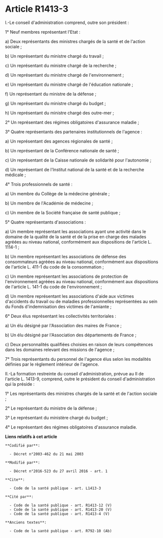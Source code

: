 # Article R1413-3

I.-Le conseil d'administration comprend, outre son président : 

1° Neuf membres représentant l'Etat : 

a) Deux représentants des ministres chargés de la santé et de l'action sociale ; 

b) Un représentant du ministre chargé du travail ; 

c) Un représentant du ministre chargé de la recherche ; 

d) Un représentant du ministre chargé de l'environnement ; 

e) Un représentant du ministre chargé de l'éducation nationale ; 

f) Un représentant du ministre de la défense ; 

g) Un représentant du ministre chargé du budget ; 

h) Un représentant du ministre chargé des outre-mer ; 

2° Un représentant des régimes obligatoires d'assurance maladie ; 

3° Quatre représentants des partenaires institutionnels de l'agence : 

a) Un représentant des agences régionales de santé ; 

b) Un représentant de la Conférence nationale de santé ; 

c) Un représentant de la Caisse nationale de solidarité pour l'autonomie ; 

d) Un représentant de l'Institut national de la santé et de la recherche médicale ; 

4° Trois professionnels de santé : 

a) Un membre du Collège de la médecine générale ; 

b) Un membre de l'Académie de médecine ; 

c) Un membre de la Société française de santé publique ; 

5° Quatre représentants d'associations : 

a) Un membre représentant les associations ayant une activité dans le domaine de la qualité de la santé et de la prise en
charge des malades agréées au niveau national, conformément aux dispositions de l'article L. 1114-1 ; 

b) Un membre représentant les associations de défense des consommateurs agréées au niveau national, conformément aux
dispositions de l'article L. 411-1 du code de la consommation ; 

c) Un membre représentant les associations de protection de l'environnement agréées au niveau national, conformément aux
dispositions de l'article L. 141-1 du code de l'environnement ; 

d) Un membre représentant les associations d'aide aux victimes d'accidents du travail ou de maladies professionnelles
représentées au sein du Fonds d'indemnisation des victimes de l'amiante ; 

6° Deux élus représentant les collectivités territoriales : 

a) Un élu désigné par l'Association des maires de France ; 

b) Un élu désigné par l'Association des départements de France ; 

c) Deux personnalités qualifiées choisies en raison de leurs compétences dans les domaines relevant des missions de
l'agence ; 

7° Trois représentants du personnel de l'agence élus selon les modalités définies par le règlement intérieur de l'agence. 

II.-La formation restreinte du conseil d'administration, prévue au II de l'article L. 1413-9, comprend, outre le président du
conseil d'administration qui la préside : 

1° Les représentants des ministres chargés de la santé et de l'action sociale ; 

2° Le représentant du ministre de la défense ; 

3° Le représentant du ministère chargé du budget ; 

4° Le représentant des régimes obligatoires d'assurance maladie.

**Liens relatifs à cet article**

	**Codifié par**:

	  - Décret n°2003-462 du 21 mai 2003

	**Modifié par**:

	  - Décret n°2016-523 du 27 avril 2016 - art. 1

	**Cite**:

	  - Code de la santé publique - art. L1413-3

	**Cité par**:

	  - Code de la santé publique - art. R1413-12 (V)
	  - Code de la santé publique - art. R1413-20 (V)
	  - Code de la santé publique - art. R1413-4 (V)

	**Anciens textes**:

	  - Code de la santé publique - art. R792-10 (Ab)
